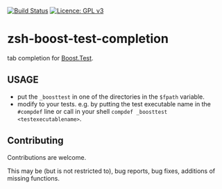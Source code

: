 [![Build Status](https://travis-ci.org/pseyfert/zsh-boost-test-completion.svg?branch=master)](https://travis-ci.org/pseyfert/zsh-boost-test-completion)
[![Licence: GPL v3](https://img.shields.io/github/license/pseyfert/zsh-boost-test-completion.svg)](LICENSE)

# zsh-boost-test-completion
tab completion for [Boost.Test](https://www.boost.org/doc/libs/1_69_0/libs/test/doc/html/index.html).

## USAGE

 * put the `_boosttest` in one of the directories in the `$fpath` variable.
 * modify to your tests. e.g. by putting the test executable name in the `#compdef` line or call in your shell `compdef _boosttest <testexecutablename>`.

## Contributing
Contributions are welcome.

This may be (but is not restricted to), bug reports, bug fixes, additions of missing functions.
